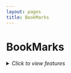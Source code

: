 ```yaml
---
layout: pages
title: BookMarks
---
```


# BookMarks

<details>
  <summary>
    <i>Click to view features</i>
  </summary>
    <!-- link -->  
<div class="list-group">
    <a class="list-group-item list-group-item-action d-flex align-items-center" href="https://qinghongjiao.com">
      <img src="https://qinghongjiao.com/apple-touch-icon.png" alt="青红椒" width="32" height="32" class="rounded me-2" loading="lazy">
      <span>
        <strong>青红椒</strong> https://qinghongjiao.com
      </span>
    </a>
  
    <a class="list-group-item list-group-item-action d-flex align-items-center" href="https://suanm.ing">
      <img src="https://suanm.ing/apple-touch-icon.png" alt="算命" width="32" height="32" class="rounded me-2" loading="lazy">
      <span>
        <strong>算命</strong> https://suanm.ing
      </span>
    </a>
  
    <a class="list-group-item list-group-item-action d-flex align-items-center" href="https://wangm.ing">
      <img src="https://wangm.ing/apple-touch-icon.png" alt="网名" width="32" height="32" class="rounded me-2" loading="lazy">
      <span>
        <strong>网名</strong> https://wangm.ing
      </span>
    </a>

     <a class="list-group-item list-group-item-action d-flex align-items-center" href="https://shengm.ing">
      <img src="https://shengm.ing/apple-touch-icon.png" alt="生命" width="32" height="32" class="rounded me-2" loading="lazy">
      <span>
        <strong>生命</strong> https://shengm.ing
      </span>
    </a>

    <a class="list-group-item list-group-item-action d-flex align-items-center" href="https://jiam.ing">
      <img src="https://jiam.ing/apple-touch-icon.png" alt="贾明" width="32" height="32" class="rounded me-2" loading="lazy">
      <span>
        <strong>贾明</strong> https://jiam.ing
      </span>
    </a>

     <a class="list-group-item list-group-item-action d-flex align-items-center" href="https://jiem.ing">
      <img src="https://jiem.ing/apple-touch-icon.png" alt="借名" width="32" height="32" class="rounded me-2" loading="lazy">
      <span>
        <strong>借命</strong> https://jiem.ing
      </span>
    </a>
  
  </div>
    <!-- link -->
</details>
